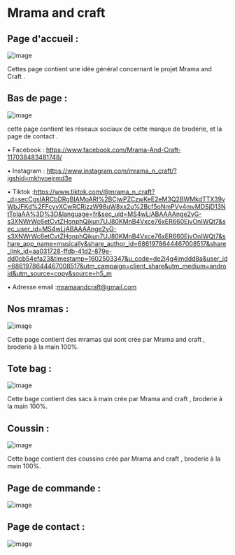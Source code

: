 # Mrama and craft

## Page d'accueil :
![image](https://user-images.githubusercontent.com/71851715/96632934-5b791b00-1310-11eb-9f72-25ffe4fb0083.png)

 Cettes page contient une idée général concernant le projet Mrama and Craft .

## Bas de page :

![image](https://user-images.githubusercontent.com/71851715/96633213-b7dc3a80-1310-11eb-8340-a1e998bb655b.png)

 cette page contient les réseaux sociaux de cette marque de broderie, et la page de contact .
 
•	Facebook : https://www.facebook.com/Mrama-And-Craft-117038483481748/

•	Instagram : https://www.instagram.com/mrama_n_craft/?igshid=mkhyoejrmd3e

•	Tiktok :https://www.tiktok.com/@mrama_n_craft?_d=secCgsIARCbDRgBIAMoARI%2BCjwPZCzwKeE2eM3Q2BWMkdTTX39vWbJFKd%2FFcyvXCwRCRjzzW98uW8xx2u%2Bcf5oNmPVy4mvMDSjD13NtToIaAA%3D%3D&language=fr&sec_uid=MS4wLjABAAAAnge2yG-s3XNWrWc6etCvtZHgnphQikun7UJ80KMnB4Vxce76xER660EjvOnIWQt7&sec_user_id=MS4wLjABAAAAnge2yG-s3XNWrWc6etCvtZHgnphQikun7UJ80KMnB4Vxce76xER660EjvOnIWQt7&share_app_name=musically&share_author_id=6861978644467008517&share_link_id=aa031728-ffdb-41d2-879e-dd0cb54efa23&timestamp=1602503347&u_code=de2j4g4imddd8a&user_id=6861978644467008517&utm_campaign=client_share&utm_medium=android&utm_source=copy&source=h5_m

•	Adresse email :mramaandcraft@gmail.com

## Nos mramas :
![image](https://user-images.githubusercontent.com/71851715/96633902-aba4ad00-1311-11eb-88ff-efa5594689ab.png)

Cette page contient des mramas qui sont crée par Mrama and craft , broderie à la main 100%.

## Tote bag :
![image](https://user-images.githubusercontent.com/71851715/96634446-6b91fa00-1312-11eb-95f7-61820818a35c.png)

Cette bage contient des sacs à main crée par Mrama and craft , broderie à la main 100%.

## Coussin : 
![image](https://user-images.githubusercontent.com/71851715/96635066-4ce03300-1313-11eb-9877-89edf12df3e6.png)

Cette bage contient des coussins crée par Mrama and craft , broderie à la main 100%.

## Page de commande : 
![image](https://user-images.githubusercontent.com/71851715/96635225-7dc06800-1313-11eb-9669-d6f4bfb2e43d.png)

## Page de contact : 
![image](https://user-images.githubusercontent.com/71851715/96635483-d09a1f80-1313-11eb-95b5-163245e77971.png)

